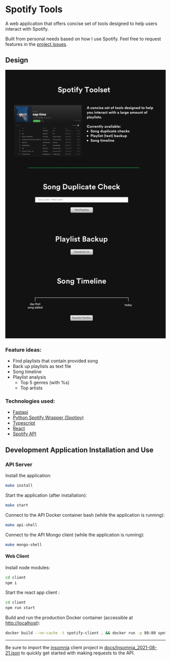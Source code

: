 # Spotify Tools

A web application that offers concise set of tools designed to help users interact with Spotify. 

Built from personal needs based on how I use Spotify. Feel free to request features in the [project issues](https://github.com/Kayra/spotify-tools/issues).

## Design

![UI design](docs/ui_design.png)

### Feature ideas:
* Find playlists that contain provided song
* Back up playlists as text file
* Song timeline
* Playlist analysis
  - Top 5 genres (with %s)
  - Top artists

### Technologies used:
* [Fastapi](https://fastapi.tiangolo.com)
* [Python Spotify Wrapper (Spotipy)](https://github.com/plamere/spotipy)
* [Typescript](https://www.typescriptlang.org)
* [React](https://reactjs.org)
* [Spotify API](https://developer.spotify.com/documentation/web-api/)

## Development Application Installation and Use

### API Server

Install the application:

```bash
make install
```

Start the application (after installation):

```bash
make start
```

Connect to the API Docker container bash (while the application is running):

```bash
make api-shell
```

Connect to the API Mongo client (while the application is running):

```bash
make mongo-shell
```

#### Web Client

Install node modules:

```bash
cd client
npm i
```

Start the react app client :

```bash
cd client
npm run start
```

Build and run the production Docker container (accessible at [http://localhost](http://localhost)):

```bash
docker build --no-cache -t spotify-client . && docker run -p 80:80 spotify-client
```

---

Be sure to import the [insomnia](https://insomnia.rest) client project in [docs/Insomnia_2021-08-21.json](docs/Insomnia_2021-08-21.json) to quickly get started with making requests to the API.
